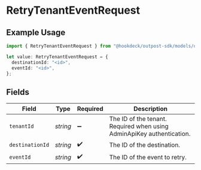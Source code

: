 # RetryTenantEventRequest

## Example Usage

```typescript
import { RetryTenantEventRequest } from "@hookdeck/outpost-sdk/models/operations";

let value: RetryTenantEventRequest = {
  destinationId: "<id>",
  eventId: "<id>",
};
```

## Fields

| Field                                                                 | Type                                                                  | Required                                                              | Description                                                           |
| --------------------------------------------------------------------- | --------------------------------------------------------------------- | --------------------------------------------------------------------- | --------------------------------------------------------------------- |
| `tenantId`                                                            | *string*                                                              | :heavy_minus_sign:                                                    | The ID of the tenant. Required when using AdminApiKey authentication. |
| `destinationId`                                                       | *string*                                                              | :heavy_check_mark:                                                    | The ID of the destination.                                            |
| `eventId`                                                             | *string*                                                              | :heavy_check_mark:                                                    | The ID of the event to retry.                                         |